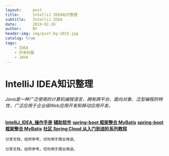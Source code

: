 ```yaml
---
layout:     post
title:      IntelliJ IDEA知识整理
subtitle:   IntelliJ IDEA
date:       2019-02-28
author:     BY
header-img: img/post-bg-2015.jpg
catalog: true
tags:
    - IDEA
    - 开发利器
    - JAVA
---
```


# IntelliJ IDEA知识整理

###### Java是一种广泛使用的计算机编程语言，拥有跨平台、面向对象、泛型编程的特性，广泛应用于企业级Web应用开发和移动应用开发。

[**IntelliJ_IDEA_操作手册**](http://114.116.66.50:8081/file/IntelliJ_IDEA_操作手册.pdf)
[**辅助软件**](http://114.116.66.50:8081/file/software_01.rar)
[**spring-boot 框架整合 MyBatis**](https://segmentfault.com/a/1190000014064512)
[**spring-boot 框架整合 MyBatis**](https://segmentfault.com/a/1190000014064512)
[**社区 Spring Cloud 从入门到进阶系列教程**](http://www.spring4all.com/article/320)

```
分享文档，经供参考。切勿用于商业用途。
```

```
分享文档，经供参考。切勿用于商业用途。
```

